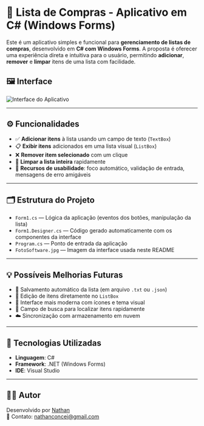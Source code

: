 # 🛒 Lista de Compras - Aplicativo em C# (Windows Forms)

Este é um aplicativo simples e funcional para **gerenciamento de listas de compras**, desenvolvido em **C# com Windows Forms**. A proposta é oferecer uma experiência direta e intuitiva para o usuário, permitindo **adicionar**, **remover** e **limpar** itens de uma lista com facilidade.

## 🖼️ Interface

![Interface do Aplicativo](FotoSoftware.jpg)

---

## ⚙️ Funcionalidades

- ✅ **Adicionar itens** à lista usando um campo de texto (`TextBox`)
- 📋 **Exibir itens** adicionados em uma lista visual (`ListBox`)
- ❌ **Remover item selecionado** com um clique
- 🧹 **Limpar a lista inteira** rapidamente
- 🧠 **Recursos de usabilidade**: foco automático, validação de entrada, mensagens de erro amigáveis

---

## 🗂️ Estrutura do Projeto

- `Form1.cs` — Lógica da aplicação (eventos dos botões, manipulação da lista)
- `Form1.Designer.cs` — Código gerado automaticamente com os componentes da interface
- `Program.cs` — Ponto de entrada da aplicação
- `FotoSoftware.jpg` — Imagem da interface usada neste README

---

## 💡 Possíveis Melhorias Futuras

- 💾 Salvamento automático da lista (em arquivo `.txt` ou `.json`)
- 📝 Edição de itens diretamente no `ListBox`
- 🎨 Interface mais moderna com ícones e tema visual
- 🔎 Campo de busca para localizar itens rapidamente
- ☁️ Sincronização com armazenamento em nuvem

---

## 🧪 Tecnologias Utilizadas

- **Linguagem**: C#
- **Framework**: .NET (Windows Forms)
- **IDE**: Visual Studio

---

## 👨‍💻 Autor

Desenvolvido por [Nathan](https://github.com/nathanconcei)  
📧 Contato: nathanconcei@gmail.com